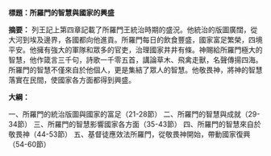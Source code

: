 **標題：所羅門的智慧與國家的興盛**

**摘要：**
列王記上第四章記載了所羅門王統治時期的盛況。他統治的版圖廣闊，從大河到埃及邊界，各國都向他進貢。所羅門每日的飲食豐盛，國家富足繁榮，四境平安。他擁有強大的軍隊和眾多的官吏，治理國家井井有條。神賜給所羅門極大的智慧，他作箴言三千句，詩歌一千零五首，講論草木、飛禽走獸，名聲傳揚四海。所羅門的智慧不僅來自於他個人，更是集結了眾人的智慧。他敬畏神，將神的智慧落實在民間，使國家各方面都得到興盛。

**大綱：**

一、所羅門的統治版圖與國家的富足（21-28節）
二、所羅門的智慧與成就（29-34節）
三、所羅門的智慧影響國家各方面（35-43節）
四、所羅門的智慧來自於敬畏神（44-53節）
五、基督徒應效法所羅門，從敬畏神開始，帶動國家復興（54-60節）